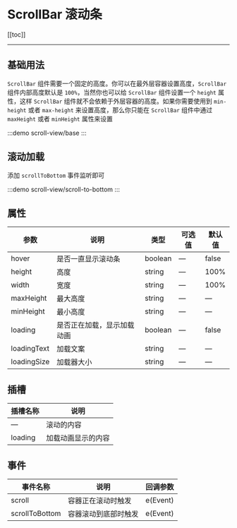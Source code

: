 # ScrollBar 滚动条

[[toc]]

---


## 基础用法

`ScrollBar` 组件需要一个固定的高度。你可以在最外层容器设置高度，`ScrollBar` 组件内部高度默认是 `100%`，当然你也可以给 `ScrollBar` 组件设置一个 `height` 属性，这样 `ScrollBar` 组件就不会依赖于外层容器的高度。如果你需要使用到 `min-height` 或者 `max-height` 来设置高度，那么你只能在 `ScrollBar` 组件中通过 `maxHeight` 或者 `minHeight` 属性来设置

:::demo
scroll-view/base
:::

## 滚动加载

添加 `scrollToBottom` 事件监听即可

:::demo
scroll-view/scroll-to-bottom
:::

## 属性

| 参数        | 说明                       | 类型    | 可选值 | 默认值 |
| ----------- | -------------------------- | ------- | ------ | ------ |
| hover       | 是否一直显示滚动条         | boolean | —      | false  |
| height      | 高度                       | string  | —      | 100%   |
| width       | 宽度                       | string  | —      | 100%   |
| maxHeight   | 最大高度                   | string  | —      | —      |
| minHeight   | 最小高度                   | string  | —      | —      |
| loading     | 是否正在加载，显示加载动画 | boolean | —      | false  |
| loadingText | 加载文案                   | string  | —      | —      |
| loadingSize | 加载器大小                 | string  | —      | —      |

## 插槽

| 插槽名称 | 说明               |
| -------- | ------------------ |
| —        | 滚动的内容         |
| loading  | 加载动画显示的内容 |

## 事件

| 事件名称       | 说明                 | 回调参数 |
| -------------- | -------------------- | -------- |
| scroll         | 容器正在滚动时触发   | e(Event) |
| scrollToBottom | 容器滚动到底部时触发 | e(Event) |
